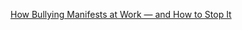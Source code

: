 [How Bullying Manifests at Work — and How to Stop It](https://hbr.org/2022/11/how-bullying-manifests-at-work-and-how-to-stop-it)